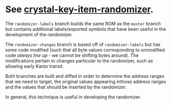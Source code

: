 # See [crystal-key-item-randomizer](https://github.com/pclalv/crystal-key-item-randomizer).

The `randomizer-labels` branch builds the same ROM as the `master`
branch but contains additional labels/exported symbols that have been
useful in the development of the randomizer. 

The `randomizer-changes` branch is based off of `randomizer-labels`
but has some code modified (such that all byte values corresponding to
unmodified code _always line up_ - we cannot be shifting bytes
around). The modifications pertain to changes particular to the
randomizer, such as allowing early Kanto transit.

Both branches are built and diffed in order to determine the address
ranges that we need to target, the original values appearing inthose
address ranges and the values that should be inserted by the
randomizer.

In general, this technique is useful in developing the randomizer.
